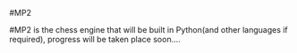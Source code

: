 #MP2

#MP2 is the chess engine that will be built in Python(and other languages if required), progress will be taken place soon....
